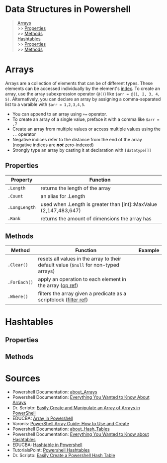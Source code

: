 # Data Structures in Powershell
> [Arrays](https://github.com/EthanC2/Notes-and-Writeups/blob/main/Powershell/Data%20Structures%20in%20Powershell.md#arrays) <br />
>   \>\> [Properties](https://github.com/EthanC2/Notes-and-Writeups/blob/main/Powershell/Data%20Structures%20in%20Powershell.md#properties) <br />
>   \>\> [Methods](https://github.com/EthanC2/Notes-and-Writeups/blob/main/Powershell/Data%20Structures%20in%20Powershell.md#methods) <br />
> [Hashtables](https://github.com/EthanC2/Notes-and-Writeups/blob/main/Powershell/Data%20Structures%20in%20Powershell.md#hashtables) <br />
>   \>\> [Properties](https://github.com/EthanC2/Notes-and-Writeups/blob/main/Powershell/Data%20Structures%20in%20Powershell.md#properties-1) <br />
>   \>\> [Methods](https://github.com/EthanC2/Notes-and-Writeups/blob/main/Powershell/Data%20Structures%20in%20Powershell.md#methods-1) <br />

# Arrays
Arrays are a collection of elements that can be of different types. These elements can be accessed individually by the element's [index](https://www.geeksforgeeks.org/introduction-to-arrays/). To create an array, use the array subexpression operator (`@()`) like `$arr = @(1, 2, 3, 4, 5)`.
Alternatively, you can declare an array by assigning a comma-separated list to a varaible with `$arr = 1,2,3,4,5`. 
- You can append to an array using `+=` operator.
- To create an array of a single value, preface it with a comma like `$arr = ,7`
- Create an array from multiple values or access multiple values using the `..` operator 
- Negative indices refer to the distance from the end of the array (negative indices are **_not_** zero-indexed)
- Strongly type an array by casting it at declaration with `[datatype[]]`

## Properties
| Property | Function |
| -------- | -------- |
| `.Length` | returns the length of the array |
| `.Count` | an alias for .Length |
| `.LongLength` | used when .Length is greater than \[int\]::MaxValue (2,147,483,647) | 
| `.Rank` | returns the amount of dimensions the array has | 

## Methods
| Method | Function | Example | 
| ------ | -------- | ------- |
| `.Clear()` | resets all values in the array to their default value (`$null` for non-typed arrays) |
| `.ForEach()` | apply an operation to each element in the array ([op ref](https://docs.microsoft.com/en-us/powershell/module/microsoft.powershell.core/about/about_arrays?view=powershell-7.2#foreach)) |
| `.Where()` | filters the array given a predicate as a scriptblock ([filter ref](https://docs.microsoft.com/en-us/powershell/module/microsoft.powershell.core/about/about_arrays?view=powershell-7.2#where)) |

# Hashtables

## Properties

## Methods

# Sources
- Powershell Documentation: [about\_Arrays](https://docs.microsoft.com/en-us/powershell/module/microsoft.powershell.core/about/about_arrays?view=powershell-7.2)
- Powershell Documentation: [Everything You Wanted to Know About Arrays](https://docs.microsoft.com/en-us/powershell/scripting/learn/deep-dives/everything-about-arrays?view=powershell-7.2)
- Dr. Scripto: [Easily Create and Manipulate an Array of Arrays in PowerShell](https://devblogs.microsoft.com/scripting/easily-create-and-manipulate-an-array-of-arrays-in-powershell/)
- EDUCBA: [Array in Powershell](https://www.educba.com/array-in-powershell/)
- Varonis: [PowerShell Array Guide: How to Use and Create](https://www.varonis.com/blog/powershell-array/)
- Powershell Documentation: [about\_Hash\_Tables](https://docs.microsoft.com/en-us/powershell/module/microsoft.powershell.core/about/about_hash_tables?view=powershell-7.2)
- Powershell Documentation: [Everything You Wanted to Know about Hashtables](https://docs.microsoft.com/en-us/powershell/scripting/learn/deep-dives/everything-about-hashtable?view=powershell-7.2)
- EDUCBA: [Hashtable in Powershell](https://www.educba.com/hashtable-in-powershell/)
- TutorialsPoint: [Powershell Hashtables](https://www.tutorialspoint.com/powershell/powershell_hashtables.htm)
- Dr. Scripto: [Easily Create a Powershell Hash Table](https://devblogs.microsoft.com/scripting/easily-create-a-powershell-hash-table/)
